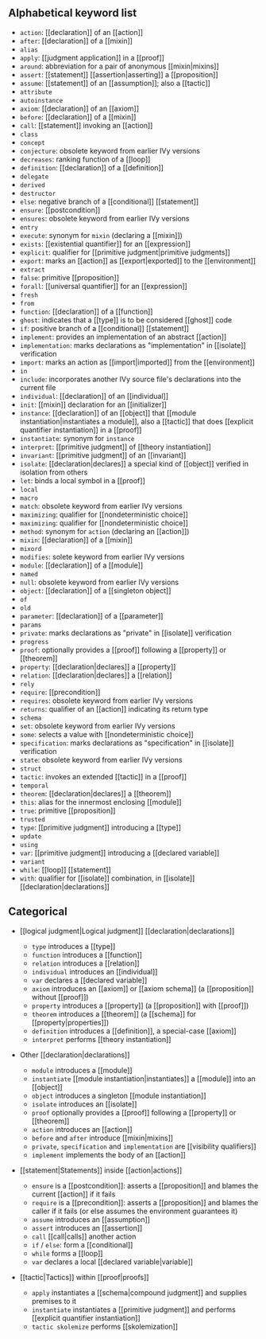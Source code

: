 
## Alphabetical keyword list

  - `action`: [[declaration]] of an [[action]] 
  - `after`: [[declaration]] of a [[mixin]]
  - `alias`
  - `apply`: [[judgment application]] in a [[proof]]
  - `around`: abbreviation for a pair of anonymous [[mixin|mixins]]
  - `assert`: [[statement]] [[assertion|asserting]] a [[proposition]]
  - `assume`: [[statement]] of an [[assumption]]; also a [[tactic]]
  - `attribute`
  - `autoinstance`
  - `axiom`: [[declaration]] of an [[axiom]]
  - `before`: [[declaration]] of a [[mixin]]
  - `call`: [[statement]] invoking an [[action]]
  - `class`
  - `concept`
  - `conjecture`: obsolete keyword from earlier IVy versions
  - `decreases`: ranking function of a [[loop]]
  - `definition`: [[declaration]] of a [[definition]]
  - `delegate`
  - `derived`
  - `destructor`
  - `else`: negative branch of a [[conditional]] [[statement]]
  - `ensure`: [[postcondition]]
  - `ensures`: obsolete keyword from earlier IVy versions
  - `entry`
  - `execute`: synonym for `mixin` (declaring a [[mixin]])
  - `exists`: [[existential quantifier]] for an [[expression]]
  - `explicit`: qualifier for [[primitive judgment|primitive judgments]]
  - `export`: marks an [[action]] as [[export|exported]] to the [[environment]]
  - `extract`
  - `false`: primitive [[proposition]]
  - `forall`: [[universal quantifier]] for an [[expression]]
  - `fresh`
  - `from`
  - `function`: [[declaration]] of a [[function]]
  - `ghost`: indicates that a [[type]] is to be considered [[ghost]] code
  - `if`: positive branch of a [[conditional]] [[statement]]
  - `implement`: provides an implementation of an abstract [[action]]
  - `implementation`: marks declarations as "implementation" in [[isolate]] verification
  - `import`:  marks an action as [[import|imported]] from the [[environment]]
  - `in`
  - `include`: incorporates another IVy source file's declarations into the current file
  - `individual`: [[declaration]] of an [[individual]]
  - `init`: [[mixin]] declaration for an [[initializer]]
  - `instance`: [[declaration]] of an [[object]] that [[module instantiation|instantiates a module]], also a [[tactic]] that does [[explicit quantifier instantiation]] in a [[proof]]
  - `instantiate`: synonym for `instance`
  - `interpret`: [[primitive judgment]] of [[theory instantiation]]
  - `invariant`: [[primitive judgment]] of an [[invariant]]
  - `isolate`: [[declaration|declares]] a special kind of [[object]] verified in isolation from others
  - `let`: binds a local symbol in a [[proof]]
  - `local`
  - `macro`
  - `match`: obsolete keyword from earlier IVy versions
  - `maximizing`: qualifier for [[nondeterministic choice]]
  - `maximizing`: qualifier for [[nondeterministic choice]]
  - `method`: synonym for `action` (declaring an [[action]])
  - `mixin`: [[declaration]] of a [[mixin]]
  - `mixord`
  - `modifies`: solete keyword from earlier IVy versions
  - `module`: [[declaration]] of a [[module]]
  - `named`
  - `null`: obsolete keyword from earlier IVy versions
  - `object`: [[declaration]] of a [[singleton object]]
  - `of`
  - `old`
  - `parameter`: [[declaration]] of a [[parameter]]
  - `params`
  - `private`: marks declarations as "private" in [[isolate]] verification
  - `progress`
  - `proof`: optionally provides a [[proof]] following a [[property]] or [[theorem]]
  - `property`: [[declaration|declares]] a [[property]]
  - `relation`: [[declaration|declares]] a [[relation]]
  - `rely`
  - `require`: [[precondition]]
  - `requires`: obsolete keyword from earlier IVy versions
  - `returns`: qualifier of an [[action]] indicating its return type
  - `schema`
  - `set`: obsolete keyword from earlier IVy versions
  - `some`: selects a value with [[nondeterministic choice]]
  - `specification`: marks declarations as "specification" in [[isolate]] verification
  - `state`: obsolete keyword from earlier IVy versions
  - `struct`
  - `tactic`: invokes an extended [[tactic]] in a [[proof]]
  - `temporal`
  - `theorem`: [[declaration|declares]] a [[theorem]]
  - `this`: alias for the innermost enclosing [[module]]
  - `true`: primitive [[proposition]]
  - `trusted`
  - `type`: [[primitive judgment]] introducing a [[type]]
  - `update`
  - `using`
  - `var`: [[primitive judgment]] introducing a [[declared variable]]
  - `variant`
  - `while`: [[loop]] [[statement]]
  - `with`: qualifier for [[isolate]] combination, in [[isolate]] [[declaration|declarations]]  


## Categorical


  - [[logical judgment|Logical judgment]] [[declaration|declarations]]
    - `type` introduces a [[type]]
    - `function` introduces a [[function]]
    - `relation` introduces a [[relation]]
    - `individual` introduces an [[individual]]
    - `var` declares a [[declared variable]]
    - `axiom` introduces an [[axiom]] or [[axiom schema]] (a [[proposition]] without [[proof]])
    - `property` introduces a [[property]] (a [[proposition]] with [[proof]])
    - `theorem` introduces a [[theorem]] (a [[schema]] for [[property|properties]])
    - `definition` introduces a [[definition]], a special-case [[axiom]]
    - `interpret` performs [[theory instantiation]]

  - Other [[declaration|declarations]]
    - `module` introduces a [[module]]
    - `instantiate` [[module instantiation|instantiates]] a [[module]] into an [[object]]
    - `object` introduces a singleton [[module instantiation]]
    - `isolate` introduces an [[isolate]]
    - `proof` optionally provides a [[proof]] following a [[property]] or [[theorem]]
    - `action`  introduces an [[action]]
    - `before` and `after` introduce [[mixin|mixins]]
    - `private`, `specification` and `implementation` are [[visibility qualifiers]]
    - `implement` implements the body of an [[action]]

  - [[statement|Statements]] inside [[action|actions]]
	  - `ensure` is a [[postcondition]]: asserts a [[proposition]] and blames the current [[action]] if it fails
	  - `require` is a [[precondition]]: asserts a [[proposition]] and blames the caller if it fails (or else assumes the environment guarantees it)
	  - `assume` introduces an [[assumption]]
	  - `assert` introduces an [[assertion]]
	  - `call` [[call|calls]] another action
	  - `if` / `else`: form a [[conditional]]
	  - `while` forms a [[loop]]
	  - `var` declares a local [[declared variable|variable]]

  - [[tactic|Tactics]] within [[proof|proofs]]
	- `apply` instantiates a [[schema|compound judgment]] and supplies premises to it
	- `instantiate` instantiates a [[primitive judgment]] and performs [[explicit quantifier instantiation]]
	- `tactic skolemize` performs [[skolemization]]
